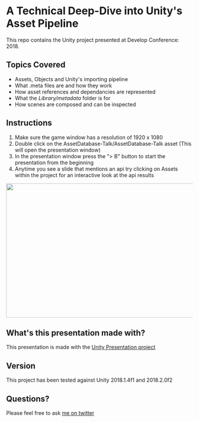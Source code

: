 # A Technical Deep-Dive into Unity's Asset Pipeline

This repo contains the Unity project presented at Develop Conference: 2018.

## Topics Covered
- Assets, Objects and Unity's importing pipeline
- What .meta files are and how they work
- How asset references and dependancies are represented
- What the *Library/metadata* folder is for
- How scenes are composed and can be inspected

## Instructions
1. Make sure the game window has a resolution of 1920 x 1080 
2. Double click on the AssetDatabase-Talk/AssetDatabase-Talk asset (This will open the presentation window)
3. In the presentation window press the "> B" button to start the presentation from the beginning
4. Anytime you see a slide that mentions an api try clicking on Assets within the project for an interactive look at the api results 

<p align="center">
<img src="Images/Interactive.gif" width="650" height="362" />
</p>

## What's this presentation made with?
This presentation is made with the [Unity Presentation project](https://github.com/UnityTechnologies/Presentation)

## Version
This project has been tested against Unity 2018.1.4f1 and 2018.2.0f2

## Questions?
Please feel free to ask [me on twitter](https://twitter.com/PeanutBuffer)
